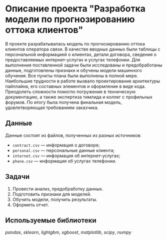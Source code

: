 # Описание проекта "Разработка модели по прогнозированию оттока клиентов"

В проекте разрабатывалась модель по прогнозированию оттока клиентов оператора связи. В качестве вводных данных были таблицы с персональной информацией о клиентах, детали договора, сведения о предоставляемых интернет-услугах и услугах телефонии.
Для выполнения поставленной задачи были исследованы и предобработаны данные, подготовлены признаки и обучены модели машинного обучения. Все пункты плана были выполнены в полной мере. Наибольшие трудности в работе вызвало проектирование архитектуры пайплайна, его составных элементов и оформление в виде кода. Преодолеть сложности помогло погружение в техническую документацию, а также экспертиза тимлида и коллег с профильных форумов. По итогу была получена финальная модель, удовлетворяющая требованиям заказчика.

## Данные

Данные состоят из файлов, полученных из разных источников:

- `contract.csv` — информация о договоре;
- `personal.csv` — персональные данные клиента;
- `internet.csv` — информация об интернет-услугах;
- `phone.csv` — информация об услугах телефонии.

## Задачи 

1. Провести анализ, предобработку данных.
2. Подготовить признаки для моделей.
3. Обучить модели, получить результаты.
4. Оформить отчет.

## Используемые библиотеки

*pandas*, *sklearn*, *lightgbm*, *xgboost*, *matplotlib*, *scipy*, *numpy*
